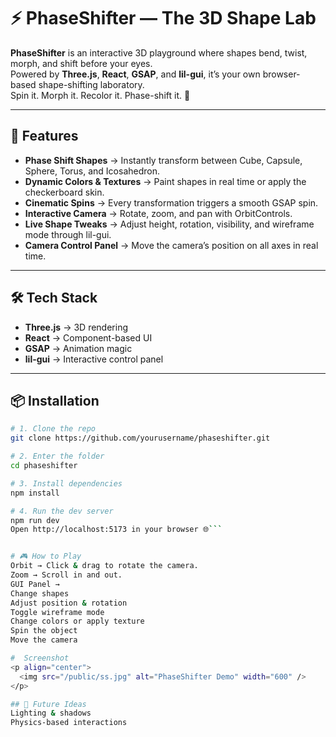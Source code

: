 # ⚡ PhaseShifter — The 3D Shape Lab

**PhaseShifter** is an interactive 3D playground where shapes bend, twist, morph, and shift before your eyes.  
Powered by **Three.js**, **React**, **GSAP**, and **lil-gui**, it’s your own browser-based shape-shifting laboratory.  
Spin it. Morph it. Recolor it. Phase-shift it. 🔮

---

## 🚀 Features
- **Phase Shift Shapes** → Instantly transform between Cube, Capsule, Sphere, Torus, and Icosahedron.
- **Dynamic Colors & Textures** → Paint shapes in real time or apply the checkerboard skin.
- **Cinematic Spins** → Every transformation triggers a smooth GSAP spin.
- **Interactive Camera** → Rotate, zoom, and pan with OrbitControls.
- **Live Shape Tweaks** → Adjust height, rotation, visibility, and wireframe mode through lil-gui.
- **Camera Control Panel** → Move the camera’s position on all axes in real time.

---

## 🛠 Tech Stack
- **Three.js** → 3D rendering
- **React** → Component-based UI
- **GSAP** → Animation magic
- **lil-gui** → Interactive control panel

---

## 📦 Installation

```bash
# 1. Clone the repo
git clone https://github.com/yourusername/phaseshifter.git

# 2. Enter the folder
cd phaseshifter

# 3. Install dependencies
npm install

# 4. Run the dev server
npm run dev
Open http://localhost:5173 in your browser 🌐```


# 🎮 How to Play
Orbit → Click & drag to rotate the camera.
Zoom → Scroll in and out.
GUI Panel →
Change shapes
Adjust position & rotation
Toggle wireframe mode
Change colors or apply texture
Spin the object
Move the camera

#  Screenshot
<p align="center">
  <img src="/public/ss.jpg" alt="PhaseShifter Demo" width="600" />
</p>

## 🌟 Future Ideas
Lighting & shadows
Physics-based interactions

